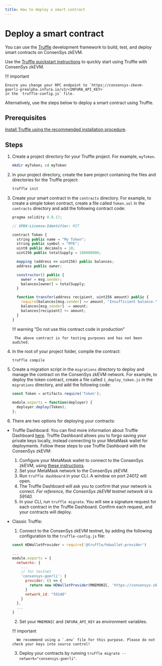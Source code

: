 ```yaml
---
title: How to deploy a smart contract
---
```


# Deploy a smart contract

You can use the [Truffle](https://www.trufflesuite.com) development framework to build, test, and deploy
smart contracts on ConsenSys zkEVM.

Use the [Truffle quickstart instructions](https://trufflesuite.com/docs/truffle/quickstart/)
to quickly start using Truffle with ConsenSys zkEVM.

!!! important

    Ensure you change your RPC endpoint to `https://consensys-zkevm-goerli-prealpha.infura.io/v3/<INFURA_API_KEY>`
    in the `truffle-config.js` file.

Alternatively, use the steps below to deploy a smart contract using Truffle.

## Prerequisites

[Install Truffle using the recommended installation procedure](https://trufflesuite.com/docs/truffle/how-to/install/).

## Steps

1. Create a project directory for your Truffle project. For example, `myToken`.

    ```bash
    mkdir myToken; cd myToken
    ```

2. In your project directory, create the bare project containing the files and directories for the Truffle
    project:

    ```bash
    truffle init
    ```

3. Create your smart contract in the `contracts` directory. For example, to create a simple
    token contract, create a file called `Token.sol` in the `contracts` directory and add the following
    contract code:

    ```javascript
    pragma solidity 0.8.17;

    // SPDX-License-Identifier: MIT

    contract Token {
      string public name = "My Token";
      string public symbol = "MTK";
      uint8 public decimals = 18;
      uint256 public totalSupply = 100000000;

      mapping (address => uint256) public balances;
      address public owner;

      constructor() public {
        owner = msg.sender;
        balances[owner] = totalSupply;
      }

      function transfer(address recipient, uint256 amount) public {
        require(balances[msg.sender] >= amount, "Insufficient balance.");
        balances[msg.sender] -= amount;
        balances[recipient] += amount;
      }
    }
    ```

    !!! warning "Do not use this contract code in production"

        The above contract is for testing purposes and has not been audited.

4. In the root of your project folder, compile the contract:

    ```bash
    truffle compile
    ```

5. Create a migration script in the `migrations` directory to deploy and manage the
    contract on the ConsenSys zkEVM network. For example, to deploy the token contract, create a file called
    `1_deploy_token.js` in the `migrations` directory, and add the following code:

    ```javascript
    const Token = artifacts.require('Token');

    module.exports = function(deployer) {
      deployer.deploy(Token);
    };
    ```
6. There are two options for deploying your contracts:

- Truffle Dashboard: You can find more information about Truffle Dashboard [here](https://trufflesuite.com/docs/truffle/how-to/use-the-truffle-dashboard/). Truffle Dashboard allows you to forgo saving your private keys locally, instead connecting to your MetaMask wallet for deployments. Follow these steps to use Truffle Dashboard with the ConsenSys zkEVM:
  1. Configure your MetaMask wallet to connect to the ConsenSys zkEVM, using [these instructions](https://consensys.net/docs/zk-evm/en/latest/get-started/configure-metamask/).
  2. Set your MetaMask network to the ConsenSys zkEVM.
  3. Run `truffle dashboard` in your CLI. A window on port 24012 will open.
  4. The Truffle Dashboard will ask you to confirm that your network is correct. *For reference, the ConsenSys zkEVM testnet network id is 59140.*
  5. In your CLI, run `truffle migrate`. You will see a signature request for each contract in the Truffle Dashboard. Confirm each request, and your contracts will deploy.

- Classic Truffle:
  1. Connect to the ConsenSys zkEVM testnet, by adding the following configuration to the `truffle-config.js` file:

    ```javascript
    const HDWalletProvider = require('@truffle/hdwallet-provider')

    ...
    module.exports = {
      networks: {
        ...
        // for testnet
        'consensys-goerli': {
          provider: () => {
            return new HDWalletProvider(MNEMONIC, 'https://consensys-zkevm-goerli-prealpha.infura.io/v3/INFURA_API_KEY')
          }
          network_id: "59140"
        }
      },
      ...
    }
    ```
  2. Set your `MNEMONIC` and `INFURA_API_KEY` as environment variables.

    !!! important

        We recommend using a `.env` file for this purpose. Please do not check your keys into source control!

  3. Deploy your contracts by running `truffle migrate --network="consensys-goerli"`.
